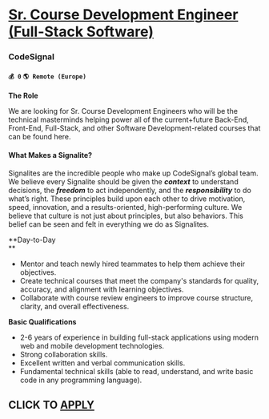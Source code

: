 # [Sr. Course Development Engineer (Full-Stack Software)](https://www.remotewlb.com/apply/sr-course-development-engineer-full-stack-software)  
### CodeSignal  
#### `💰 0` `🌎 Remote (Europe)`  

**The Role**

We are looking for Sr. Course Development Engineers who will be the technical masterminds helping power all of the current+future Back-End, Front-End, Full-Stack, and other Software Development-related courses that can be found here.

#### **What Makes a Signalite?**

Signalites are the incredible people who make up CodeSignal’s global team. We believe every Signalite should be given the **_context_** to understand decisions, the **_freedom_** to act independently, and the **_responsibility_** to do what’s right. These principles build upon each other to drive motivation, speed, innovation, and a results-oriented, high-performing culture. We believe that culture is not just about principles, but also behaviors. This belief can be seen and felt in everything we do as Signalites.

**Day-to-Day  
**

  * Mentor and teach newly hired teammates to help them achieve their objectives.
  * Create technical courses that meet the company's standards for quality, accuracy, and alignment with learning objectives.
  * Collaborate with course review engineers to improve course structure, clarity, and overall effectiveness.

**Basic Qualifications**

  * 2-6 years of experience in building full-stack applications using modern web and mobile development technologies.
  * Strong collaboration skills.
  * Excellent written and verbal communication skills.
  * Fundamental technical skills (able to read, understand, and write basic code in any programming language).

  
## CLICK TO [APPLY](https://www.remotewlb.com/apply/sr-course-development-engineer-full-stack-software)

